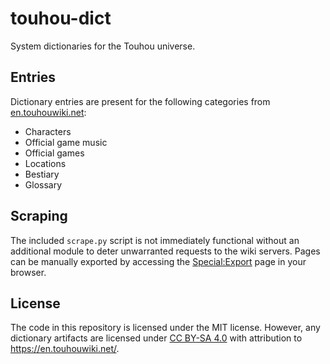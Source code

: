 # touhou-dict

System dictionaries for the Touhou universe.

## Entries

Dictionary entries are present for the following categories
from [en.touhouwiki.net](https://en.touhouwiki.net/):

- Characters
- Official game music
- Official games
- Locations
- Bestiary
- Glossary

## Scraping

The included `scrape.py` script is not immediately functional without an additional
module to deter unwarranted requests to the wiki servers. Pages can be manually exported
by accessing the [Special:Export](https://en.touhouwiki.net/wiki/Special:Export) page in
your browser.

## License

The code in this repository is licensed under the MIT license.
However, any dictionary artifacts are licensed
under [CC BY-SA 4.0](https://creativecommons.org/licenses/by-sa/4.0/)
with attribution to <https://en.touhouwiki.net/>. 
